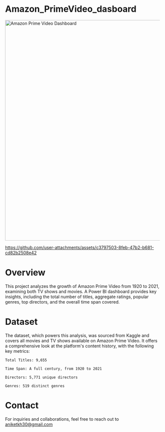 # Amazon_PrimeVideo_dasboard

<img width="1787" height="717" alt="Amazon Prime Video Dashboard" src="https://github.com/user-attachments/assets/8ca27e41-2a6c-4a16-88a6-f3ac36c75ce8" />


https://github.com/user-attachments/assets/c3797503-8feb-47b2-b681-cd82b2508e42



# Overview
This project analyzes the growth of Amazon Prime Video from 1920 to 2021, examining both TV shows and movies. A Power BI dashboard provides key insights, including the total number of titles, aggregate ratings, popular genres, top directors, and the overall time span covered.

# Dataset
The dataset, which powers this analysis, was sourced from Kaggle and covers all movies and TV shows available on Amazon Prime Video. It offers a comprehensive look at the platform's content history, with the following key metrics:

    Total Titles: 9,655

    Time Span: A full century, from 1920 to 2021

    Directors: 5,771 unique directors

    Genres: 519 distinct genres

# Contact
For inquiries and collaborations, feel free to reach out to aniketkh30@gmail.com
